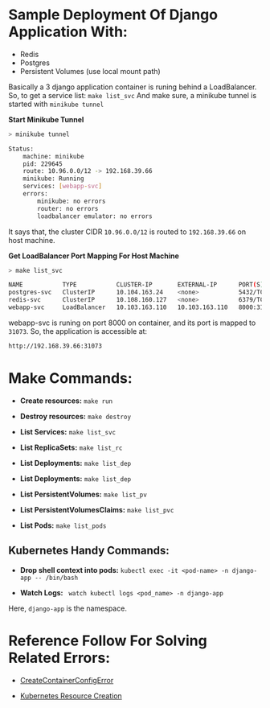 # Sample Deployment Of Django Application With:
- Redis
- Postgres
- Persistent Volumes (use local mount path)

Basically a 3 django application container is runing behind a LoadBalancer. So, to get a service list: ``make list_svc``
And make sure, a minikube tunnel is started with ``minikube tunnel``

**Start Minikube Tunnel**
```sh
> minikube tunnel

Status:	
	machine: minikube
	pid: 229645
	route: 10.96.0.0/12 -> 192.168.39.66
	minikube: Running
	services: [webapp-svc]
    errors: 
		minikube: no errors
		router: no errors
		loadbalancer emulator: no errors
```

It says that, the cluster CIDR ``10.96.0.0/12`` is routed to ``192.168.39.66`` on host machine.

**Get LoadBalancer Port Mapping For Host Machine**
```sh
> make list_svc

NAME           TYPE           CLUSTER-IP       EXTERNAL-IP      PORT(S)          AGE
postgres-svc   ClusterIP      10.104.163.24    <none>           5432/TCP         17m
redis-svc      ClusterIP      10.108.160.127   <none>           6379/TCP         17m
webapp-svc     LoadBalancer   10.103.163.110   10.103.163.110   8000:31073/TCP   17m
```

webapp-svc is runing on port 8000 on container, and its port is mapped to ``31073``. So, the application is accessible at:

```sh
http://192.168.39.66:31073
```

# Make Commands:

- **Create resources:** ``make run``

- **Destroy resources:** ``make destroy``

- **List Services:** ``make list_svc``

- **List ReplicaSets:** ``make list_rc``

- **List Deployments:** ``make list_dep``

- **List Deployments:** ``make list_dep``

- **List PersistentVolumes:** ``make list_pv``

- **List PersistentVolumesClaims:** ``make list_pvc``

- **List Pods:** ``make list_pods``

## Kubernetes Handy Commands:

- **Drop shell context into pods:** ``kubectl exec -it <pod-name> -n django-app -- /bin/bash``

- **Watch Logs:** `` watch kubectl logs <pod_name> -n django-app``

Here, ``django-app`` is the namespace.

# Reference Follow For Solving Related Errors:

- [CreateContainerConfigError](https://stackoverflow.com/questions/63059963/kubernete-createcontainerconfigerror)

- [Kubernetes Resource Creation](https://github.com/sbhusal123/kubernetes-curated/tree/main/Curated%20Reference/Resource%20Creation)
